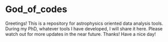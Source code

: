 # God_of_codes
Greetings! This is a repository for astrophysics oriented data analysis tools. During my PhD, whatever tools I have developed, I will share it here. Please watch out for more updates in the near future. Thanks! Have a nice day!
